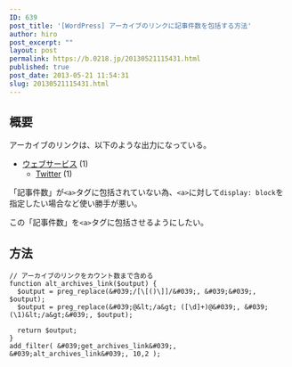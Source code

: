 ```yaml
---
ID: 639
post_title: '[WordPress] アーカイブのリンクに記事件数を包括する方法'
author: hiro
post_excerpt: ""
layout: post
permalink: https://b.0218.jp/20130521115431.html
published: true
post_date: 2013-05-21 11:54:31
slug: 20130521115431.html
---
```

<!--more-->

## 概要
アーカイブのリンクは、以下のような出力になっている。

<div class="sandbox">
<ul>
<li><a href="#">ウェブサービス</a> (1)
 <ul class="children">
  <li><a href="#">Twitter</a> (1)
 </ul>
</li>
</ul>
</div>

「記事件数」が`<a>`タグに包括されていない為、`<a>`に対して`display: block`を指定したい場合など使い勝手が悪い。

この「記事件数」を`<a>`タグに包括させるようにしたい。

## 方法

```language-php
// アーカイブのリンクをカウント数まで含める
function alt_archives_link($output) {
  $output = preg_replace(&#039;/[\[()\]]/&#039;, &#039;&#039;, $output);
  $output = preg_replace(&#039;@&lt;/a&gt; ([\d]+)@&#039;, &#039;(\1)&lt;/a&gt;&#039;, $output);

  return $output;
}
add_filter( &#039;get_archives_link&#039;, &#039;alt_archives_link&#039;, 10,2 );
```